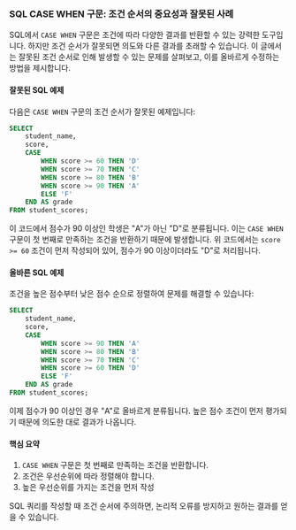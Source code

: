 ### SQL CASE WHEN 구문: 조건 순서의 중요성과 잘못된 사례

SQL에서 `CASE WHEN` 구문은 조건에 따라 다양한 결과를 반환할 수 있는 강력한 도구입니다. 하지만 조건 순서가 잘못되면 의도와 다른 결과를 초래할 수 있습니다. 이 글에서는 잘못된 조건 순서로 인해 발생할 수 있는 문제를 살펴보고, 이를 올바르게 수정하는 방법을 제시합니다.

#### 잘못된 SQL 예제
다음은 `CASE WHEN` 구문의 조건 순서가 잘못된 예제입니다:

```sql
SELECT
    student_name,
    score,
    CASE
        WHEN score >= 60 THEN 'D'
        WHEN score >= 70 THEN 'C'
        WHEN score >= 80 THEN 'B'
        WHEN score >= 90 THEN 'A'
        ELSE 'F'
    END AS grade
FROM student_scores;
```

이 코드에서 점수가 90 이상인 학생은 "A"가 아닌 "D"로 분류됩니다. 이는 `CASE WHEN` 구문이 첫 번째로 만족하는 조건을 반환하기 때문에 발생합니다. 위 코드에서는 `score >= 60` 조건이 먼저 작성되어 있어, 점수가 90 이상이더라도 "D"로 처리됩니다.

#### 올바른 SQL 예제
조건을 높은 점수부터 낮은 점수 순으로 정렬하여 문제를 해결할 수 있습니다:

```sql
SELECT
    student_name,
    score,
    CASE
        WHEN score >= 90 THEN 'A'
        WHEN score >= 80 THEN 'B'
        WHEN score >= 70 THEN 'C'
        WHEN score >= 60 THEN 'D'
        ELSE 'F'
    END AS grade
FROM student_scores;
```

이제 점수가 90 이상인 경우 "A"로 올바르게 분류됩니다. 높은 점수 조건이 먼저 평가되기 때문에 의도한 대로 결과가 나옵니다.

#### 핵심 요약
1. `CASE WHEN` 구문은 첫 번째로 만족하는 조건을 반환합니다.
2. 조건은 우선순위에 따라 정렬해야 합니다.
3. 높은 우선순위를 가지는 조건을 먼저 작성

SQL 쿼리를 작성할 때 조건 순서에 주의하면, 논리적 오류를 방지하고 원하는 결과를 얻을 수 있습니다. 

